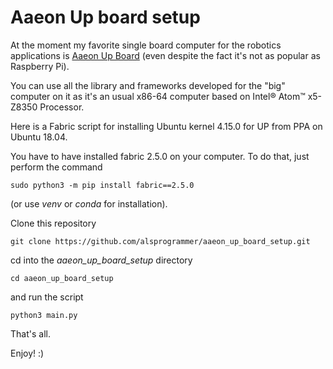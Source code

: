# Aaeon Up board setup

At the moment my favorite single board computer for the robotics applications  is [Aaeon Up Board](https://www.aaeon.com/en/p/up-board-computer-board-for-professional-makers) (even despite the fact it's not as popular as Raspberry Pi).

You can use all the library and frameworks developed for the "big" computer on it as it's an usual x86-64 computer based on Intel® Atom™ x5-Z8350 Processor. 

Here is a Fabric script for installing Ubuntu kernel 4.15.0 for UP from PPA on Ubuntu 18.04.

You have to have installed fabric 2.5.0 on your computer. To do that, just perform the command

    sudo python3 -m pip install fabric==2.5.0
    
(or use *venv* or *conda* for installation).

Clone this repository

    git clone https://github.com/alsprogrammer/aaeon_up_board_setup.git
    
cd into the *aaeon_up_board_setup* directory

    cd aaeon_up_board_setup
    
and run the script

    python3 main.py
    
That's all.

Enjoy! :)

